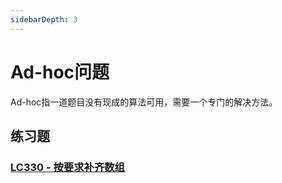 ```yaml
---
sidebarDepth: 3
---
```


# Ad-hoc问题

Ad-hoc指一道题目没有现成的算法可用，需要一个专门的解决方法。

## 练习题

### [LC330 - 按要求补齐数组](https://leetcode-cn.com/problems/patching-array/)

<Utterances />
